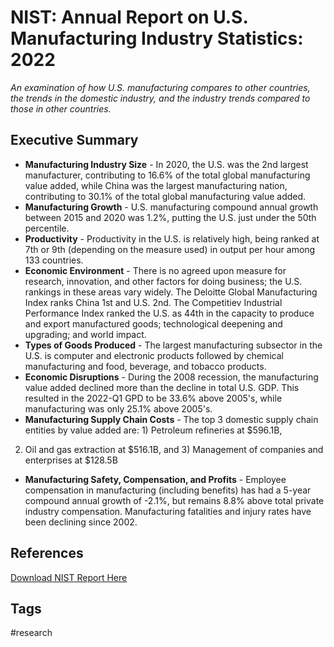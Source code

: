 # NIST: Annual Report on U.S. Manufacturing Industry Statistics: 2022

*An examination of how U.S. manufacturing compares to other countries, the trends in the domestic industry, and the industry trends compared to those in other countries.*  

## Executive Summary
* **Manufacturing Industry Size** - In 2020, the U.S. was the 2nd largest manufacturer, contributing to 
16.6% of the total global manufacturing value added, while China was the largest manufacturing nation, 
contributing to 30.1% of the total global manufacturing value added.   
* **Manufacturing Growth** - U.S. manufacturing compound annual growth between 2015 and 2020 was 1.2%, putting the U.S. just under
the 50th percentile.  
* **Productivity** - Productivity in the U.S. is relatively high, being ranked at 7th or 9th (depending on the measure used) in output per hour among 133 countries.  
* **Economic Environment** - There is no agreed upon measure for research, innovation, and other factors for doing business; the 
U.S. rankings in these areas vary widely. The Deloitte Global Manufacturing Index ranks China 1st and U.S. 2nd. The Competitiev Industrial Performance
Index ranked the U.S. as 44th in the capacity to produce and export manufactured goods; technological deepening and upgrading; and world impact.  
* **Types of Goods Produced** - The largest manufacturing subsector in the U.S. is computer and electronic products followed by chemical manufacturing 
and food, beverage, and tobacco products.  
* **Economic Disruptions** - During the 2008 recession, the manufacturing value added declined more than the decline in total U.S. GDP. 
This resulted in the 2022-Q1 GPD to be 33.6% above 2005's, while manufacturing was only 25.1% above 2005's.  
* **Manufacturing Supply Chain Costs** - The top 3 domestic supply chain entities by value added are: 1) Petroleum refineries at $596.1B, 
2) Oil and gas extraction at $516.1B, and 3) Management of companies and enterprises at $128.5B
* **Manufacturing Safety, Compensation, and Profits** - Employee compensation in manufacturing (including benefits) has had a 5-year 
compound annual growth of -2.1%, but remains 8.8% above total private industry compensation. Manufacturing fatalities and injury rates have been declining since 2002.  


## References
[Download NIST Report Here](https://nvlpubs.nist.gov/nistpubs/ams/NIST.AMS.100-49.pdf)

## Tags
#research
